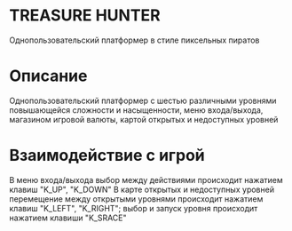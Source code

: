 #   TREASURE HUNTER
Однопользовательский платформер в стиле пиксельных пиратов
#   Описание
Однопользовательский платформер с шестью различными уровнями повышающейся сложности и насыщенности, меню входа/выхода, магазином игровой валюты, картой открытых и недоступных уровней
#   Взаимодействие с игрой
В меню входа/выхода выбор между действиями происходит нажатием клавиш "K_UP", "K_DOWN"
В карте открытых и недоступных уровней перемещение между открытыми уровнями происходит нажатием клавиш "K_LEFT", "K_RIGHT"; выбор и запуск уровня происходит нажатием клавиши "K_SRACE"


